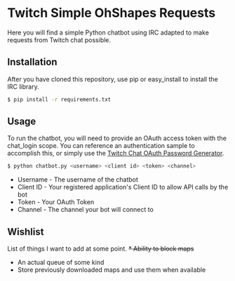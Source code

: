 # Twitch Simple OhShapes Requests
Here you will find a simple Python chatbot using IRC adapted to make requests from Twitch chat possible.

## Installation
After you have cloned this repository, use pip or easy_install to install the IRC library.

```sh
$ pip install -r requirements.txt
```

## Usage
To run the chatbot, you will need to provide an OAuth access token with the chat_login scope.  You can reference an authentication sample to accomplish this, or simply use the [Twitch Chat OAuth Password Generator](http://twitchapps.com/tmi/).

```sh
$ python chatbot.py <username> <client id> <token> <channel>
```
* Username - The username of the chatbot
* Client ID - Your registered application's Client ID to allow API calls by the bot
* Token - Your OAuth Token
* Channel - The channel your bot will connect to

## Wishlist
List of things I want to add at some point.
~~* Ability to block maps~~
* An actual queue of some kind
* Store previously downloaded maps and use them when available
